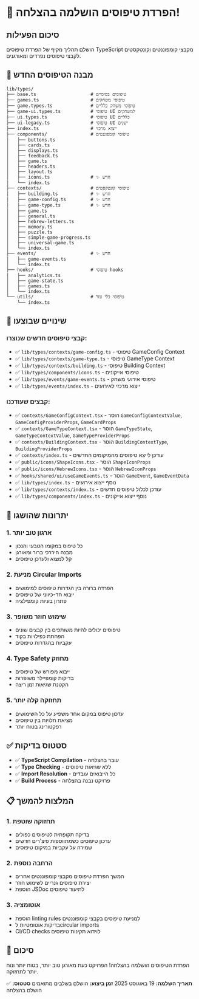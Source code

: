 # 🎉 הפרדת טיפוסים הושלמה בהצלחה!

## סיכום הפעילות

הושלם תהליך מקיף של הפרדת טיפוסים TypeScript מקבצי קומפוננטים וקונטקסטים לקבצי טיפוסים נפרדים ומאורגנים.

## 📁 מבנה הטיפוסים החדש

```
lib/types/
├── base.ts                    # טיפוסים בסיסיים
├── games.ts                   # טיפוסי משחקים
├── game.types.ts              # טיפוסי משחק כלליים
├── game-ui.types.ts           # טיפוסי UI למשחקים
├── ui.types.ts                # טיפוסי UI כלליים
├── ui-legacy.ts               # טיפוסי UI ישנים
├── index.ts                   # ייצוא מרכזי
├── components/                # טיפוסי קומפוננטים
│   ├── buttons.ts
│   ├── cards.ts
│   ├── displays.ts
│   ├── feedback.ts
│   ├── game.ts
│   ├── headers.ts
│   ├── layout.ts
│   ├── icons.ts               # ✨ חדש
│   └── index.ts
├── contexts/                  # טיפוסי קונטקסטים
│   ├── building.ts            # ✨ חדש
│   ├── game-config.ts         # ✨ חדש
│   ├── game-type.ts           # ✨ חדש
│   ├── game.ts
│   ├── general.ts
│   ├── hebrew-letters.ts
│   ├── memory.ts
│   ├── puzzle.ts
│   ├── simple-game-progress.ts
│   ├── universal-game.ts
│   └── index.ts
├── events/                    # ✨ חדש
│   ├── game-events.ts
│   └── index.ts
├── hooks/                     # טיפוסי hooks
│   ├── analytics.ts
│   ├── game-state.ts
│   ├── games.ts
│   └── index.ts
└── utils/                     # טיפוסי כלי עזר
    └── index.ts
```

## 🔄 שינויים שבוצעו

### קבצי טיפוסים חדשים שנוצרו:
- ✅ `lib/types/contexts/game-config.ts` - טיפוסי GameConfig Context
- ✅ `lib/types/contexts/game-type.ts` - טיפוסי GameType Context
- ✅ `lib/types/contexts/building.ts` - טיפוסי Building Context
- ✅ `lib/types/components/icons.ts` - טיפוסי אייקונים
- ✅ `lib/types/events/game-events.ts` - טיפוסי אירועי משחק
- ✅ `lib/types/events/index.ts` - ייצוא מרכזי לאירועים

### קבצים שעודכנו:
- ✅ `contexts/GameConfigContext.tsx` - הוסר `GameConfigContextValue`, `GameConfigProviderProps`, `GameCardProps`
- ✅ `contexts/GameTypeContext.tsx` - הוסר `GameTypeState`, `GameTypeContextValue`, `GameTypeProviderProps`
- ✅ `contexts/BuildingContext.tsx` - הוסר `BuildingContextType`, `BuildingProviderProps`
- ✅ `contexts/index.ts` - עודכן לייצא טיפוסים מהמיקומים החדשים
- ✅ `public/icons/ShapeIcons.tsx` - הוסר `ShapeIconProps`
- ✅ `public/icons/HebrewIcons.tsx` - הוסר `HebrewIconProps`
- ✅ `hooks/shared/ui/useGameEvents.ts` - הוסר `GameEvent`, `GameEventData`
- ✅ `lib/types/index.ts` - נוסף ייצוא אירועים
- ✅ `lib/types/contexts/index.ts` - עודכן לכלול טיפוסים חדשים
- ✅ `lib/types/components/index.ts` - נוסף ייצוא אייקונים

## 🎯 יתרונות שהושגו

### 1. ארגון טוב יותר
- כל טיפוס במקומו הטבעי והנכון
- מבנה היררכי ברור ומאורגן
- קל למצוא ולעדכן טיפוסים

### 2. מניעת Circular Imports
- הפרדה ברורה בין הגדרות טיפוסים למימושים
- ייבוא חד-כיווני של טיפוסים
- פתרון בעיות קומפילציה

### 3. שימוש חוזר משופר
- טיפוסים יכולים להיות משותפים בין קבצים שונים
- הפחתת כפילויות בקוד
- עקביות בהגדרות טיפוסים

### 4. Type Safety מחוזק
- ייבוא מפורש של טיפוסים
- בדיקות קומפיילר משופרות
- הקטנת שגיאות זמן ריצה

### 5. תחזוקה קלה יותר
- עדכון טיפוס במקום אחד משפיע על כל השימושים
- מציאת תלויות בין טיפוסים
- רפקטורינג בטוח יותר

## ✅ סטטוס בדיקות

- ✅ **TypeScript Compilation** - עובר בהצלחה
- ✅ **Type Checking** - ללא שגיאות טיפוסים
- ✅ **Import Resolution** - כל הייבואים עובדים
- ✅ **Build Process** - פרויקט נבנה בהצלחה

## 📋 המלצות להמשך

### 1. תחזוקה שוטפת
- בדיקה תקופתית לטיפוסים כפולים
- עדכון טיפוסים כשמתווספות פיצ'רים חדשים
- שמירה על עקביות במיקום טיפוסים

### 2. הרחבה נוספת
- המשך הפרדת טיפוסים מקבצי קומפוננטים אחרים
- יצירת טיפוסים גנריים לשימוש חוזר
- הוספת JSDoc לתיעוד טיפוסים

### 3. אוטומציה
- הוספת linting rules למניעת טיפוסים בקבצי קומפוננטים
- בדיקות אוטומטיות לcircular imports
- CI/CD checks לוידוא תקינות טיפוסים

## 🎉 סיכום

הפרדת הטיפוסים הושלמה בהצלחה! 
הפרויקט כעת מאורגן טוב יותר, בטוח יותר ונוח יותר לתחזוקה.

**תאריך השלמה:** 19 באוגוסט 2025
**זמן ביצוע:** הושלם בשלבים מתואמים
**סטטוס:** ✅ הושלם בהצלחה
